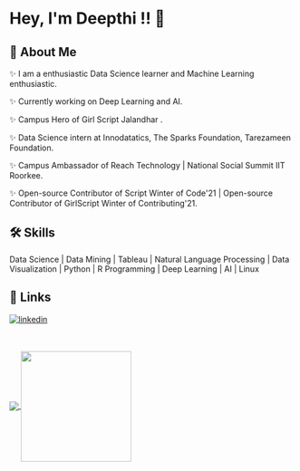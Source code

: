 
# Hey, I'm Deepthi !! 👋

  
## 🚀 About Me
✨ I am a enthusiastic Data Science learner and Machine Learning enthusiastic.

✨ Currently working on Deep Learning and AI. 

✨ Campus Hero of Girl Script Jalandhar .

✨ Data Science intern at Innodatatics, The Sparks Foundation, Tarezameen Foundation.
 
✨ Campus Ambassador of Reach Technology | National Social Summit IIT Roorkee.

✨ Open-source Contributor of Script Winter of Code'21 | Open-source Contributor of GirlScript Winter of Contributing'21.


## 🛠 Skills
Data Science | Data Mining | Tableau | Natural Language Processing | Data Visualization | Python | R Programming | Deep Learning | AI | Linux

  
## 🔗 Links

[![linkedin](https://img.shields.io/badge/linkedin-0A66C2?style=for-the-badge&logo=linkedin&logoColor=white)](https://www.linkedin.com/in/deepthi-m-1107/)


<br/>
<br/>
<a href="https://github.com/deepthi1107">
  <img align="center" src="https://github-readme-stats.vercel.app/api?username=deepthi1107&show_icons=true&hide_border=false&title_color=ffffff&amp&icon_color=bb2acf&amp&text_color=daf7dc&amp&bg_color=191919"/>
</a>
<a href="https://github.com/deepthi1107">
  <img align="center" height="195px" src="https://github-readme-stats.vercel.app/api/top-langs/?username=deepthi1107&theme=dark&hide_langs_below=0" />
</a>

<p align="center">

</p>
